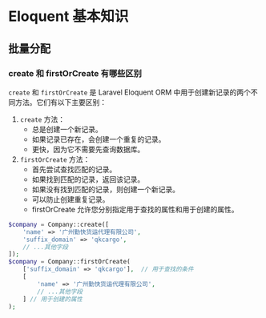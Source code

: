 # Eloquent 基本知识

## 批量分配



### create 和 firstOrCreate 有哪些区别

`create` 和 `firstOrCreate` 是 Laravel Eloquent ORM 中用于创建新记录的两个不同方法。它们有以下主要区别：

1. `create` 方法：
    - 总是创建一个新记录。
    - 如果记录已存在，会创建一个重复的记录。
    - 更快，因为它不需要先查询数据库。
2. `firstOrCreate` 方法：
    - 首先尝试查找匹配的记录。
    - 如果找到匹配的记录，返回该记录。
    - 如果没有找到匹配的记录，则创建一个新记录。
    - 可以防止创建重复记录。
    - firstOrCreate 允许您分别指定用于查找的属性和用于创建的属性。

```php
$company = Company::create([
    'name' => '广州勤快货运代理有限公司',
    'suffix_domain' => 'qkcargo',
    // ...其他字段
]);
$company = Company::firstOrCreate(
    ['suffix_domain' => 'qkcargo'],  // 用于查找的条件
    [
        'name' => '广州勤快货运代理有限公司',
        // ...其他字段
    ] // 用于创建的属性
);
```
